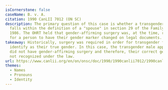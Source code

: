 ```yaml
---
isCornerstone: false
caseName: B. v. A.
citation: 1990 CanLII 7012 (ON SC)
description: The primary question of this case is whether a transgender man
  falls within the definition of a "spouse" in section 29 of the Family Law Act,
  1986. The OHRT held that gender-affirming surgery was, at the time, required
  for a person to have their gender marker changed on legal documents.
takeaway: Historically, surgery was required in order for transgender folks to
  identify as their true gender. In this case, the transgender male applicant
  did not have gender-affirming surgery and therefore, their correct gender was
  not recognized under the law.
url: https://www.canlii.org/en/on/onsc/doc/1990/1990canlii7012/1990canlii7012.html?autocompleteStr=b%20v%20a%201990&autocompletePos=1
themes:
  - Names
  - Pronouns
  - Identity
---
```

